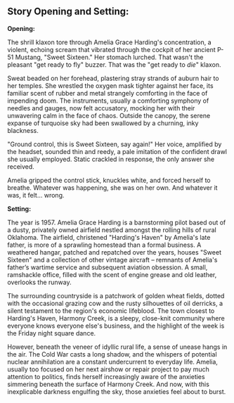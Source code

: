 ## Story Opening and Setting:

**Opening:**

The shrill klaxon tore through Amelia Grace Harding's concentration, a violent, echoing scream that vibrated through the cockpit of her ancient P-51 Mustang, "Sweet Sixteen." Her stomach lurched. That wasn't the pleasant "get ready to fly" buzzer. That was the "get ready to *die*" klaxon.

Sweat beaded on her forehead, plastering stray strands of auburn hair to her temples. She wrestled the oxygen mask tighter against her face, its familiar scent of rubber and metal strangely comforting in the face of impending doom. The instruments, usually a comforting symphony of needles and gauges, now felt accusatory, mocking her with their unwavering calm in the face of chaos. Outside the canopy, the serene expanse of turquoise sky had been swallowed by a churning, inky blackness.

"Ground control, this is Sweet Sixteen, say again!" Her voice, amplified by the headset, sounded thin and reedy, a pale imitation of the confident drawl she usually employed. Static crackled in response, the only answer she received.

Amelia gripped the control stick, knuckles white, and forced herself to breathe. Whatever was happening, she was on her own. And whatever it was, it felt… wrong.

**Setting:**

The year is 1957. Amelia Grace Harding is a barnstorming pilot based out of a dusty, privately owned airfield nestled amongst the rolling hills of rural Oklahoma. The airfield, christened "Harding's Haven" by Amelia's late father, is more of a sprawling homestead than a formal business. A weathered hangar, patched and repatched over the years, houses "Sweet Sixteen" and a collection of other vintage aircraft – remnants of Amelia's father’s wartime service and subsequent aviation obsession. A small, ramshackle office, filled with the scent of engine grease and old leather, overlooks the runway.

The surrounding countryside is a patchwork of golden wheat fields, dotted with the occasional grazing cow and the rusty silhouettes of oil derricks, a silent testament to the region's economic lifeblood. The town closest to Harding's Haven, Harmony Creek, is a sleepy, close-knit community where everyone knows everyone else's business, and the highlight of the week is the Friday night square dance.

However, beneath the veneer of idyllic rural life, a sense of unease hangs in the air. The Cold War casts a long shadow, and the whispers of potential nuclear annihilation are a constant undercurrent to everyday life. Amelia, usually too focused on her next airshow or repair project to pay much attention to politics, finds herself increasingly aware of the anxieties simmering beneath the surface of Harmony Creek. And now, with this inexplicable darkness engulfing the sky, those anxieties feel about to burst.
